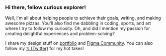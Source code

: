 ### Hi there, fellow curious explorer!

Well, I'm all about helping people to achieve their goals, writing, and making awesome pizzas. You'll also find me dabbling in coding, sports, and art where I try to follow my curiosity. Oh, and did I mention my passion for creating delightful experiences and problem-solving?


I share my design stuff on [portfolio](https//sajjad.one) and [Figma Community](https://figma.com/@sajad). You can also follow my [𝕏 (Twitter)](https://x.com/sajadabedi) for my hot takes!
